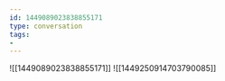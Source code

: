 ```yaml
---
id: 1449089023838855171
type: conversation
tags:
- 
---
```

![[1449089023838855171]]
![[1449250914703790085]]

